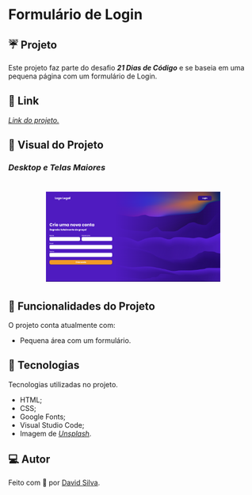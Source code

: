 # **Formulário de Login**

## :umbrella: **Projeto**
Este projeto faz parte do desafio ***21 Dias de Código*** e se baseia em uma pequena página com um formulário de Login.

## :link: **Link**
*[Link do projeto.](https://davsilvam.github.io/21diasdecodigo/11/)*

## :art: **Visual do Projeto**
### *Desktop e Telas Maiores*

<h1 align="center">
    <img src="img/screenshot.png" style="width: 70%;">
</h1>

## :rocket: **Funcionalidades do Projeto**
O projeto conta atualmente com:
* Pequena área com um formulário.

## :wrench: **Tecnologias**
Tecnologias utilizadas no projeto.
* HTML;
* CSS;
* Google Fonts;
* Visual Studio Code;
* Imagem de *[Unsplash](https://unsplash.com)*.

## :computer: **Autor**
Feito com :purple_heart: por [David Silva](https://www.linkedin.com/in/davsilvam/).
